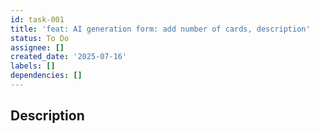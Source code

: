 ```yaml
---
id: task-001
title: 'feat: AI generation form: add number of cards, description'
status: To Do
assignee: []
created_date: '2025-07-16'
labels: []
dependencies: []
---
```


## Description
